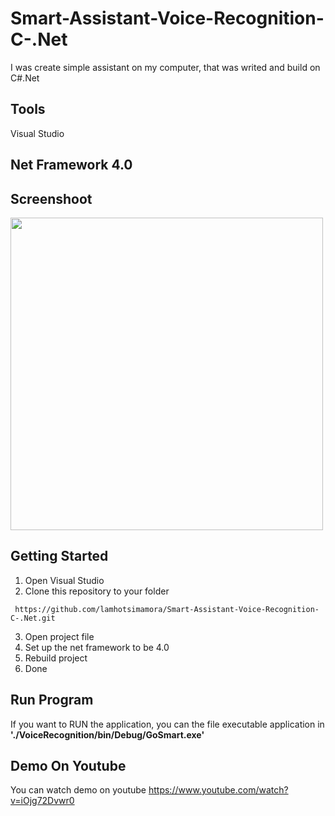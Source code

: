 # Smart-Assistant-Voice-Recognition-C-.Net
 I was create simple assistant on my computer, that was writed and build on C#.Net
 
## Tools
Visual Studio

## Net Framework 4.0

## Screenshoot
<img src="https://raw.githubusercontent.com/lamhotsimamora/Smart-Assistant-Voice-Recognition-C-.Net/master/gosmart-lamhot-simamora.JPG" width="500" height="500">

## Getting Started
1. Open Visual Studio
2. Clone this repository to your folder
```
 https://github.com/lamhotsimamora/Smart-Assistant-Voice-Recognition-C-.Net.git
```
3. Open project file
4. Set up the net framework to be 4.0
5. Rebuild project
5. Done

## Run Program
If you want to RUN the application, you can the file executable application in <strong>'./VoiceRecognition/bin/Debug/GoSmart.exe'</strong>


## Demo On Youtube
You can watch demo on youtube https://www.youtube.com/watch?v=iOjg72Dvwr0
